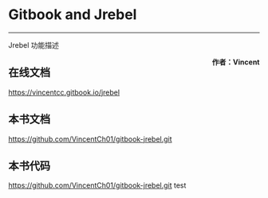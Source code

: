 # Gitbook and Jrebel

---
Jrebel 功能描述

<span style="float:right;"><strong>作者：Vincent</strong></span>

## 在线文档

https://vincentcc.gitbook.io/jrebel

## 本书文档

https://github.com/VincentCh01/gitbook-jrebel.git

## 本书代码

https://github.com/VincentCh01/gitbook-jrebel.git test
